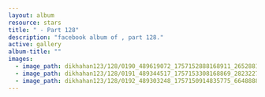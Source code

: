 ```yaml
---
layout: album
resource: stars
title: " - Part 128"
description: "facebook album of , part 128."
active: gallery
album-title: ""
images:
  - image_path: dikhahan123/128/0190_489619072_1757152888168911_2652881182998528894_n.jpg
  - image_path: dikhahan123/128/0191_489344517_1757153308168869_2823227926726381295_n.jpg
  - image_path: dikhahan123/128/0192_489303248_1757150914835775_664888830764690693_n.jpg
---
```

